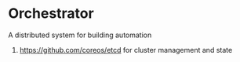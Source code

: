 # Orchestrator

A distributed system for building automation

1. https://github.com/coreos/etcd for cluster management and state
